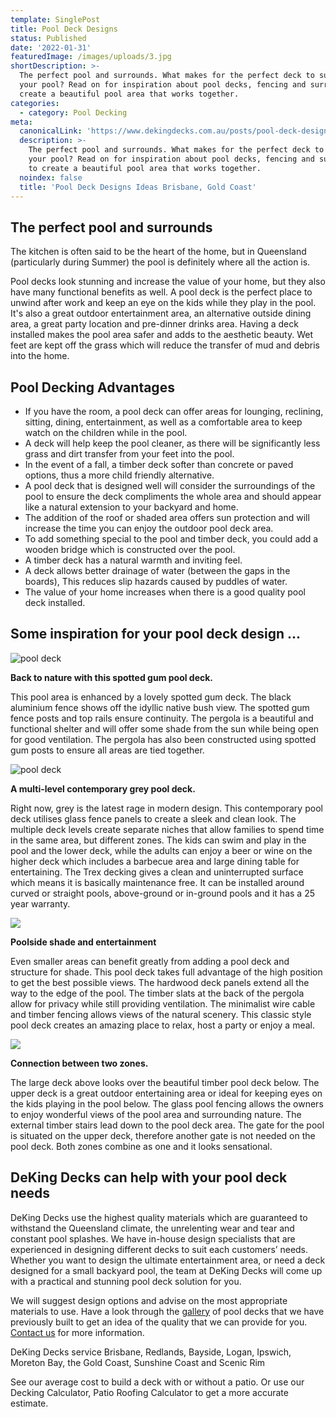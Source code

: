 ```yaml
---
template: SinglePost
title: Pool Deck Designs
status: Published
date: '2022-01-31'
featuredImage: /images/uploads/3.jpg
shortDescription: >-
  The perfect pool and surrounds. What makes for the perfect deck to surround
  your pool? Read on for inspiration about pool decks, fencing and surrounds to
  create a beautiful pool area that works together.
categories:
  - category: Pool Decking
meta:
  canonicalLink: 'https://www.dekingdecks.com.au/posts/pool-deck-designs/'
  description: >-
    The perfect pool and surrounds. What makes for the perfect deck to surround
    your pool? Read on for inspiration about pool decks, fencing and surrounds
    to create a beautiful pool area that works together.
  noindex: false
  title: 'Pool Deck Designs Ideas Brisbane, Gold Coast'
---
```

## The perfect pool and surrounds

The kitchen is often said to be the heart of the home, but in Queensland (particularly during Summer) the pool is definitely where all the action is.

Pool decks look stunning and increase the value of your home, but they also have many functional benefits as well. A pool deck is the perfect place to unwind after work and keep an eye on the kids while they play in the pool. It's also a great outdoor entertainment area, an alternative outside dining area, a great party location and pre-dinner drinks area. Having a deck installed makes the pool area safer and adds to the aesthetic beauty. Wet feet are kept off the grass which will reduce the transfer of mud and debris into the home.

## Pool Decking Advantages

* If you have the room, a pool deck can offer areas for lounging, reclining, sitting, dining, entertainment, as well as a comfortable area to keep watch on the children while in the pool.
* A deck will help keep the pool cleaner, as there will be significantly less grass and dirt transfer from your feet into the pool.
* In the event of a fall, a timber deck softer than concrete or paved options, thus a more child friendly alternative.
* A pool deck that is designed well will consider the surroundings of the pool to ensure the deck compliments the whole area and should appear like a natural extension to your backyard and home.
* The addition of the roof or shaded area offers sun protection and will increase the time you can enjoy the outdoor pool deck area.
* To add something special to the pool and timber deck, you could add a wooden bridge which is constructed over the pool.
* A timber deck has a natural warmth and inviting feel.
* A deck allows better drainage of water (between the gaps in the boards), This reduces slip hazards caused by puddles of water.
* The value of your home increases when there is a good quality pool deck installed.

## Some inspiration for your pool deck design ...

![pool deck](/images/uploads/coroy3.jpg)

**Back to nature with this spotted gum pool deck.**

This pool area is enhanced by a lovely spotted gum deck. The black aluminium fence shows off the idyllic native bush view. The spotted gum fence posts and top rails ensure continuity. The pergola is a beautiful and functional shelter and will offer some shade from the sun while being open for good ventilation. The pergola has also been constructed using spotted gum posts to ensure all areas are tied together.

![pool deck](/images/uploads/img_9614.jpg)

**A multi-level contemporary grey pool deck.**

Right now, grey is the latest rage in modern design. This contemporary pool deck utilises glass fence panels to create a sleek and clean look. The multiple deck levels create separate niches that allow families to spend time in the same area, but different zones. The kids can swim and play in the pool and the lower deck, while the adults can enjoy a beer or wine on the higher deck which includes a barbecue area and large dining table for entertaining. The Trex decking gives a clean and uninterrupted surface which means it is basically maintenance free. It can be installed around curved or straight pools, above-ground or in-ground pools and it has a 25 year warranty.

![](/images/uploads/dsc_0211.jpg)

**Poolside shade and entertainment**

Even smaller areas can benefit greatly from adding a pool deck and structure for shade. This pool deck takes full advantage of the high position to get the best possible views. The hardwood deck panels extend all the way to the edge of the pool. The timber slats at the back of the pergola allow for privacy while still providing ventilation. The minimalist wire cable and timber fencing allows views of the natural scenery. This classic style pool deck creates an amazing place to relax, host a party or enjoy a meal. 

![](/images/uploads/pool_decking.jpg)

**Connection between two zones.**



The large deck above looks over the beautiful timber pool deck below. The upper deck is a great outdoor entertaining area or ideal for keeping eyes on the kids playing in the pool below. The glass pool fencing allows the owners to enjoy wonderful views of the pool area and surrounding nature. The external timber stairs lead down to the pool deck area. The gate for the pool is situated on the upper deck, therefore another gate is not needed on the pool deck. Both zones combine as one and it looks sensational.



## DeKing Decks can help with your pool deck needs

DeKing Decks use the highest quality materials which are guaranteed to withstand the Queensland climate, the unrelenting wear and tear and constant pool splashes. We have in-house design specialists that are experienced in designing different decks to suit each customers’ needs. Whether you want to design the ultimate entertainment area, or need a deck designed for a small backyard pool, the team at DeKing Decks  will come up with a practical and stunning pool deck solution for you.

We will suggest design options and advise on the most appropriate materials to use. Have a look through the [gallery](https://www.dekingdecks.com.au/services/pool-decking/) of pool decks that we have previously built to get an idea of the quality that we can provide for you. [Contact us](https://www.dekingdecks.com.au/contact/) for more information.

DeKing Decks service Brisbane, Redlands, Bayside, Logan, Ipswich, Moreton Bay, the Gold Coast, Sunshine Coast and Scenic Rim

See our average cost to build a deck with or without a patio. Or use our Decking Calculator, Patio Roofing Calculator to get a more accurate estimate.
